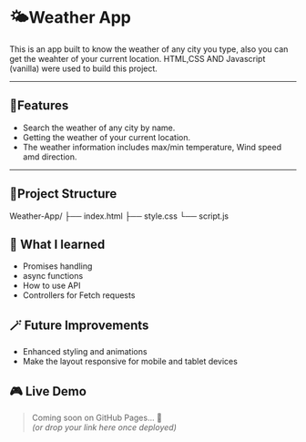 # 🌤️Weather App

This is an app built to know the weather of any city you type, also you can get the weahter of your current location.
HTML,CSS AND Javascript (vanilla) were used to build this project.

---

## 🚀Features

- Search the weather of any city by name.
- Getting the weather of your current location.
- The weather information includes max/min temperature, Wind speed amd direction.

---
## 📁Project Structure

Weather-App/
├── index.html
├── style.css
└── script.js   


## 🧠 What I learned

- Promises handling
- async functions
- How to use API
- Controllers for Fetch requests


## 🪄 Future Improvements

- Enhanced styling and animations  
- Make the layout responsive for mobile and tablet devices  

## 🎮 Live Demo

> Coming soon on GitHub Pages... 🚧  
*(or drop your link here once deployed)*
